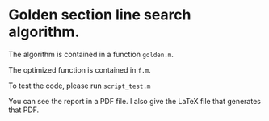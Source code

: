 # Golden section line search algorithm.

The algorithm is contained in a function `golden.m`.

The optimized function is contained in `f.m`.

To test the code, please run `script_test.m`

You can see the report in a PDF file. I also give the LaTeX file that generates that PDF.
